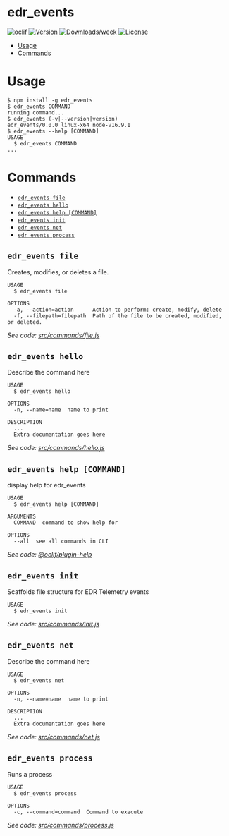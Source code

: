 edr_events
==========



[![oclif](https://img.shields.io/badge/cli-oclif-brightgreen.svg)](https://oclif.io)
[![Version](https://img.shields.io/npm/v/edr_events.svg)](https://npmjs.org/package/edr_events)
[![Downloads/week](https://img.shields.io/npm/dw/edr_events.svg)](https://npmjs.org/package/edr_events)
[![License](https://img.shields.io/npm/l/edr_events.svg)](https://github.com/cjaquino/edr_events/blob/master/package.json)

<!-- toc -->
* [Usage](#usage)
* [Commands](#commands)
<!-- tocstop -->
# Usage
<!-- usage -->
```sh-session
$ npm install -g edr_events
$ edr_events COMMAND
running command...
$ edr_events (-v|--version|version)
edr_events/0.0.0 linux-x64 node-v16.9.1
$ edr_events --help [COMMAND]
USAGE
  $ edr_events COMMAND
...
```
<!-- usagestop -->
# Commands
<!-- commands -->
* [`edr_events file`](#edr_events-file)
* [`edr_events hello`](#edr_events-hello)
* [`edr_events help [COMMAND]`](#edr_events-help-command)
* [`edr_events init`](#edr_events-init)
* [`edr_events net`](#edr_events-net)
* [`edr_events process`](#edr_events-process)

## `edr_events file`

Creates, modifies, or deletes a file.

```
USAGE
  $ edr_events file

OPTIONS
  -a, --action=action      Action to perform: create, modify, delete
  -f, --filepath=filepath  Path of the file to be created, modified, or deleted.
```

_See code: [src/commands/file.js](https://github.com/cjaquino/edr_events/blob/v0.0.0/src/commands/file.js)_

## `edr_events hello`

Describe the command here

```
USAGE
  $ edr_events hello

OPTIONS
  -n, --name=name  name to print

DESCRIPTION
  ...
  Extra documentation goes here
```

_See code: [src/commands/hello.js](https://github.com/cjaquino/edr_events/blob/v0.0.0/src/commands/hello.js)_

## `edr_events help [COMMAND]`

display help for edr_events

```
USAGE
  $ edr_events help [COMMAND]

ARGUMENTS
  COMMAND  command to show help for

OPTIONS
  --all  see all commands in CLI
```

_See code: [@oclif/plugin-help](https://github.com/oclif/plugin-help/blob/v3.2.3/src/commands/help.ts)_

## `edr_events init`

Scaffolds file structure for EDR Telemetry events

```
USAGE
  $ edr_events init
```

_See code: [src/commands/init.js](https://github.com/cjaquino/edr_events/blob/v0.0.0/src/commands/init.js)_

## `edr_events net`

Describe the command here

```
USAGE
  $ edr_events net

OPTIONS
  -n, --name=name  name to print

DESCRIPTION
  ...
  Extra documentation goes here
```

_See code: [src/commands/net.js](https://github.com/cjaquino/edr_events/blob/v0.0.0/src/commands/net.js)_

## `edr_events process`

Runs a process

```
USAGE
  $ edr_events process

OPTIONS
  -c, --command=command  Command to execute
```

_See code: [src/commands/process.js](https://github.com/cjaquino/edr_events/blob/v0.0.0/src/commands/process.js)_
<!-- commandsstop -->
